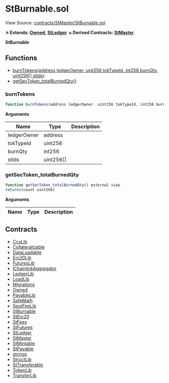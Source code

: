 # StBurnable.sol

View Source: [contracts/StMaster/StBurnable.sol](../contracts/StMaster/StBurnable.sol)

**↗ Extends: [Owned](Owned.md), [StLedger](StLedger.md)**
**↘ Derived Contracts: [StMaster](StMaster.md)**

**StBurnable**

## Functions

- [burnTokens(address ledgerOwner, uint256 tokTypeId, int256 burnQty, uint256[] stIds)](#burntokens)
- [getSecToken_totalBurnedQty()](#getsectoken_totalburnedqty)

### burnTokens

```js
function burnTokens(address ledgerOwner, uint256 tokTypeId, int256 burnQty, uint256[] stIds) public nonpayable onlyOwner onlyWhenReadWrite 
```

**Arguments**

| Name        | Type           | Description  |
| ------------- |------------- | -----|
| ledgerOwner | address |  | 
| tokTypeId | uint256 |  | 
| burnQty | int256 |  | 
| stIds | uint256[] |  | 

### getSecToken_totalBurnedQty

```js
function getSecToken_totalBurnedQty() external view
returns(count uint256)
```

**Arguments**

| Name        | Type           | Description  |
| ------------- |------------- | -----|

## Contracts

* [CcyLib](CcyLib.md)
* [Collateralizable](Collateralizable.md)
* [DataLoadable](DataLoadable.md)
* [Erc20Lib](Erc20Lib.md)
* [FuturesLib](FuturesLib.md)
* [IChainlinkAggregator](IChainlinkAggregator.md)
* [LedgerLib](LedgerLib.md)
* [LoadLib](LoadLib.md)
* [Migrations](Migrations.md)
* [Owned](Owned.md)
* [PayableLib](PayableLib.md)
* [SafeMath](SafeMath.md)
* [SpotFeeLib](SpotFeeLib.md)
* [StBurnable](StBurnable.md)
* [StErc20](StErc20.md)
* [StFees](StFees.md)
* [StFutures](StFutures.md)
* [StLedger](StLedger.md)
* [StMaster](StMaster.md)
* [StMintable](StMintable.md)
* [StPayable](StPayable.md)
* [strings](strings.md)
* [StructLib](StructLib.md)
* [StTransferable](StTransferable.md)
* [TokenLib](TokenLib.md)
* [TransferLib](TransferLib.md)
